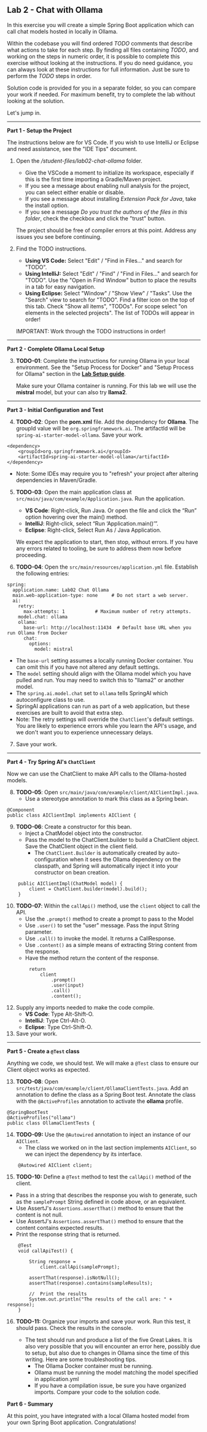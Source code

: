 ## Lab 2 - Chat with Ollama

In this exercise you will create a simple Spring Boot application which can call chat models hosted in locally in Ollama.

Within the codebase you will find ordered *TODO* comments that describe what actions to take for each step.  By finding all files containing *TODO*, and working on the steps in numeric order, it is possible to complete this exercise without looking at the instructions.  If you do need guidance, you can always look at these instructions for full information.  Just be sure to perform the *TODO* steps in order.

Solution code is provided for you in a separate folder, so you can compare your work if needed.  For maximum benefit, try to complete the lab without looking at the solution.

Let's jump in.

---
**Part 1 - Setup the Project**

The instructions below are for VS Code. If you wish to use IntelliJ or Eclipse and need assistance, see the "IDE Tips" document.

1. Open the _/student-files/lab02-chat-ollama_ folder.  
    * Give the VSCode a moment to initialize its workspace, especially if this is the first time importing a Gradle/Maven project.
    * If you see a message about enabling null analysis for the project, you can select either enable or disable.
    * If you see a message about installing _Extension Pack for Java_, take the install option.
    * If you see a message _Do you trust the authors of the files in this folder_, check the checkbox and click the "trust" button.

    The project should be free of compiler errors at this point.  Address any issues you see before continuing.

2. Find the TODO instructions.

    * **Using VS Code:** Select "Edit" / "Find in Files..." and search for "TODO".
    * **Using IntelliJ:**  Select "Edit" / "Find" / "Find in Files..." and search for "TODO".  Use the "Open in Find Window" button to place the results in a tab for easy navigation.
    * **Using Eclipse:** Select "Window" / "Show View" / "Tasks".  Use the "Search" view to search for "TODO".  Find a filter icon on the top of this tab.  Check "Show all items", "TODOs".  For scope select "on elements in the selected projects".  The list of TODOs will appear in order!

    IMPORTANT: Work through the TODO instructions in order!   


---
**Part 2 - Complete Ollama Local Setup**

3. **TODO-01**:  Complete the instructions for running Ollama in your local environment.  See the "Setup Process for Docker" and "Setup Process for Ollama" section in the **[Lab Setup guide](https://github.com/kennyk65/AI-With-Spring-Student-Files/blob/main/LabInstructions/Lab%20Setup.md)**.  

    Make sure your Ollama container is running.  For this lab we will use the **mistral** model, but your can also try **llama2**.

---
**Part 3 - Initial Configuration and Test**

4. **TODO-02**: Open the **pom.xml** file.  Add the dependency for **Ollama**.  The groupId value will be `org.springframework.ai`.  The artifactId will be `spring-ai-starter-model-ollama`.  Save your work.

```
<dependency>
	<groupId>org.springframework.ai</groupId>
	<artifactId>spring-ai-starter-model-ollama</artifactId>
</dependency>
```
- Note: Some IDEs may require you to "refresh" your project after altering dependencies in Maven/Gradle.

5.  **TODO-03**: Open the main application class at `src/main/java/com/example/Application.java`.  Run the application.

    * **VS Code**: Right-click, Run Java.  Or open the file and click the “Run” option hovering over the main() method.
    * **IntelliJ**: Right-click, select “Run ‘Application.main()’”. 
    * **Eclipse**: Right-click, Select Run As / Java Application.

    We expect the application to start, then stop, without errors.  If you have any errors related to tooling, be sure to address them now before proceeding.

1.  **TODO-04**: Open the `src/main/resources/application.yml` file.  Establish the following entries:

```
spring:
  application.name: Lab02 Chat Ollama
  main.web-application-type: none     # Do not start a web server.
  ai:
    retry:
      max-attempts: 1           # Maximum number of retry attempts.
    model.chat: ollama
    ollama:
      base-url: http://localhost:11434  # Default base URL when you run Ollama from Docker
      chat:
        options:
          model: mistral

```
  * The `base-url` setting assumes a locally running Docker container.  You can omit this if you have not altered any default settings.
  * The `model` setting should align with the Ollama model which you have pulled and run.  You may need to switch this to "llama2" or another model.
  * The `spring.ai.model.chat` set to `ollama` tells SpringAI which autoconfigure class to use.
  * SpringAI applications can run as part of a web application, but these exercises are built to avoid that extra step.
  * Note: The retry settings will override the `ChatClient`'s default settings.  You are likely to experience errors while you learn the API's usage, and we don't want you to experience unnecessary delays.
  
7.  Save your work.  

---
**Part 4 - Try Spring AI's `ChatClient`**

Now we can use the ChatClient to make API calls to the Ollama-hosted models.

8. **TODO-05**:  Open `src/main/java/com/example/client/AIClientImpl.java`.  
    - Use a stereotype annotation to mark this class as a Spring bean.  

```
@Component
public class AIClientImpl implements AIClient {
```

9. **TODO-06**: Create a constructor for this bean.  
    - Inject a ChatModel object into the constructor.  
    - Pass the model to the ChatClient.builder to build a ChatClient object.  Save the ChatClient object in the client field.
        - The `ChatClient.Builder` is automatically created by auto-configuration when it sees the Ollama dependency on the classpath, and Spring will automatically inject it into your constructor on bean creation.  

```
    public AIClientImpl(ChatModel model) {
        client = ChatClient.builder(model).build();
    }
```

10. **TODO-07**:  Within the `callApi()` method, use the `client` object to call the API.
    *  Use the `.prompt()` method to create a prompt to pass to the Model
    *  Use `.user()` to set the "user" message. Pass the input String parameter.
    *  Use `.call()` to invoke the model.  It returns a CallResponse.
    *  Use `.content()` as a simple means of extracting String content from the response. 
    *  Have the method return the content of the response.
```
        return 
            client
                .prompt()
                .user(input)
                .call()
                .content();
```

12. Supply any imports needed to make the code compile.
    * **VS Code**: Type Alt-Shift-O.
    * **IntelliJ**: Type Ctrl-Alt-O.
    * **Eclipse**: Type Ctrl-Shift-O.
1. Save your work.

---
**Part 5 - Create a `@Test` class**

Anything we code, we should test.  We will make a `@Test` class to ensure our Client object works as expected.

13. **TODO-08**:  Open `src/test/java/com/example/client/OllamaClientTests.java`.  Add an annotation to define the class as a Spring Boot test.  Annotate the class with the `@ActiveProfiles` annotation to activate the **ollama** profile.

```
@SpringBootTest
@ActiveProfiles("ollama")
public class OllamaClientTests {
```

14. **TODO-09:** Use the `@Autowired` annotation to inject an instance of our `AIClient`.
    - The class we worked on in the last section implements `AIClient`, so we can inject the dependency by its interface.

```
    @Autowired AIClient client;
```

15.  **TODO-10:** Define a `@Test` method to test the `callApi()` method of the client.

  * Pass in a string that describes the response you wish to generate, such as the `samplePrompt` String defined in code above, or an equivalent.
  * Use AssertJ's `Assertions.assertThat()` method to ensure that the content is not null.
  * Use AssertJ's `Assertions.assertThat()` method to ensure that the content contains expected results.
  * Print the response string that is returned.

```
	@Test
	void callApiTest() {

        String response =
            client.callApi(samplePrompt);

        assertThat(response).isNotNull();
        assertThat(response).contains(sampleResults);
    
		//	Print the results
		System.out.println("The results of the call are: " + response);
    }
```
16. **TODO-11:**  Organize your imports and save your work.  Run this test, it should pass.  Check the results in the console.

    * The test should run and produce a list of the five Great Lakes.  It is also very possible that you will encounter an error here, possibly due to setup, but also due to changes in Ollama since the time of this writing.  Here are some troubleshooting tips.
        * The Ollama Docker container must be running.
        * Ollama must be running the model matching the model specified in application.yml
        * If you have a compilation issue, be sure you have organized imports.  Compare your code to the solution code.


**Part 6 - Summary**

At this point, you have integrated with a local Ollama hosted model from your own Spring Boot application.  Congratulations! 


